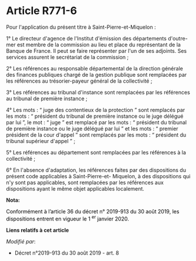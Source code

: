 # Article R771-6

Pour l'application du présent titre à Saint-Pierre-et-Miquelon :

1° Le directeur d'agence de l'Institut d'émission des départements d'outre-mer est membre de la commission au lieu et place
du représentant de la Banque de France. Il peut se faire représenter par l'un de ses adjoints. Ses services assurent le
secrétariat de la commission ;

2° Les références au responsable départemental de la direction générale des finances publiques chargé de la gestion publique
sont remplacées par les références au trésorier-payeur général de la collectivité ;

3° Les références au tribunal d'instance sont remplacées par les références au tribunal de première instance ;

4° Les mots : “ juge des contentieux de la protection ” sont remplacés par les mots : “ président du tribunal de première
instance ou le juge délégué par lui ”, le mot : “ juge ” est remplacé par les mots : “ président du tribunal de première
instance ou le juge délégué par lui ” et les mots : “ premier président de la cour d'appel ” sont remplacés par les mots : “
président du tribunal supérieur d'appel ” ;

5° Les références au département sont remplacées par les références à la collectivité ;

6° En l'absence d'adaptation, les références faites par des dispositions du présent code applicables à Saint-Pierre-et-
Miquelon, à des dispositions qui n'y sont pas applicables, sont remplacées par les références aux dispositions ayant le même
objet applicables localement.

**Nota:**

<font color="black">Conformément à l’article 36 du décret n° 2019-913 du 30 août 2019, les dispositions entrent en vigueur le
1
    <sup>er</sup> janvier 2020.</font>

**Liens relatifs à cet article**

_Modifié par_:

  - Décret n°2019-913 du 30 août 2019 - art. 8
